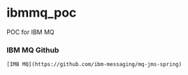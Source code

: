 # ibmmq_poc
POC for IBM MQ

###  IBM MQ Github
	[IMB MQ](https://github.com/ibm-messaging/mq-jms-spring)
